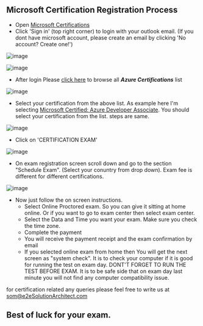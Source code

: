 ## Microsoft Certification Registration Process

- Open [Microsoft Certifications](https://learn.microsoft.com/en-us/certifications/)
- Click 'Sign in' (top right corner) to login with your outlook email. (If you dont have microsoft account, please create an email by clicking 'No account? Create one!') 
 
 ![image](https://user-images.githubusercontent.com/62712515/212519546-0b6e858d-e49e-4cf5-80ad-6bc339f8109e.png)
 
 ![image](https://user-images.githubusercontent.com/62712515/212519628-60823a4c-7b5b-42b7-aeb6-c582ea121577.png)

- After login Please [click here](https://learn.microsoft.com/en-us/certifications/browse/?type=role-based&products=azure) to browse all ***Azure Certifications*** list

![image](https://user-images.githubusercontent.com/62712515/212519733-d67c1545-833b-445b-a5e4-6166e301f375.png)

- Select your certification from the above list. As example here I'm selecting [Microsoft Certified: Azure Developer Associate](https://learn.microsoft.com/en-us/certifications/azure-developer/). You should select your certification from the list. steps are same. 

![image](https://user-images.githubusercontent.com/62712515/212519855-ea87917a-b73d-40ff-bec4-54c84ffbcda7.png)

- Click on 'CERTIFICATION EXAM'

![image](https://user-images.githubusercontent.com/62712515/212519877-0654a229-105f-4ecb-8ac0-aaf5e95bb435.png)

- On exam registration screen scroll down and go to the section "Schedule Exam". (Select your conuntry from drop down). Exam fee is different for different certifications.

![image](https://user-images.githubusercontent.com/62712515/212519935-4faccc61-ca97-445b-bffb-f4edc50d4ab5.png)

- Now just follow the on screen instructions. 
  - Select Online Proctored exam. So you can give it sitting at home online. Or if you want to go to exam center then select exam center. 
  - Select the Data and Time you want your exam. Make sure you check the time zone. 
  - Complete the payment
  - You will receive the payment receipt and the exam confirmation by email
  - If you selected online exam from home then You will get the next screen as "system check". It is to check your computer if it is good for running the test on exam day. DONT'T FORGET TO RUN THE TEST BEFORE EXAM. It is to be safe side that on exam day last minute you will not find any computer compatibility issue. 

for certification related any queries please feel free to write us at  som@e2eSolutionArchitect.com

## Best of luck for your exam. 

